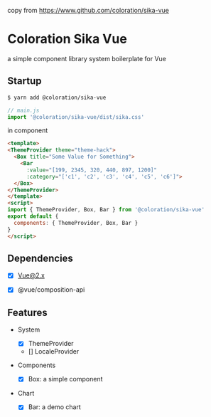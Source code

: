 copy from https://www.github.com/coloration/sika-vue

# Coloration Sika Vue

a simple component library system boilerplate for Vue

## Startup

``` bash
$ yarn add @coloration/sika-vue
```

```js
// main.js
import '@coloration/sika-vue/dist/sika.css'
```

in component 

``` html
<template>
<ThemeProvider theme="theme-hack">
  <Box title="Some Value for Something">
    <Bar 
      :value="[199, 2345, 320, 440, 897, 1200]"
      :category="['c1', 'c2', 'c3', 'c4', 'c5', 'c6']">
  </Box>
</ThemeProvider>
</template>
<script>
import { ThemeProvider, Box, Bar } from '@coloration/sika-vue'
export default {
  components: { ThemeProvider, Box, Bar }
}
</script>
```



## Dependencies

- [x] Vue@2.x
- [x] @vue/composition-api


## Features

- System
  - [x] ThemeProvider
  - [] LocaleProvider
  
- Components
  - [x] Box: a simple component

- Chart
  - [x] Bar: a demo chart